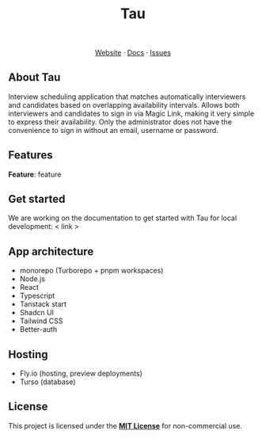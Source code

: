 <p align="center">
	<h1 align="center"><b>Tau</b></h1>
<p align="center">
    <br />
    <br />
    <a href="#">Website</a>
    ·
    <a href="#">Docs</a>
    ·
    <a href="#">Issues</a>
  </p>
</p>

## About Tau

Interview scheduling application that matches automatically interviewers and candidates based on overlapping availability intervals. Allows both interviewers and candidates to sign in via Magic Link, making it very simple to express their availability. Only the administrator does not have the convenience to sign in without an email, username or password.

## Features

**Feature**: feature

## Get started

We are working on the documentation to get started with Tau for local development: < link >

## App architecture

- monorepo (Turborepo + pnpm workspaces)
- Node.js
- React
- Typescript
- Tanstack start
- Shadcn UI
- Tailwind CSS
- Better-auth

## Hosting

- Fly.io (hosting, preview deployments)
- Turso (database)

## License

This project is licensed under the **[MIT License](https://opensource.org/license/mit)** for non-commercial use.
